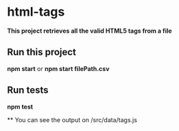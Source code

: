 # html-tags

**This project retrieves all the valid HTML5 tags from a file**

## Run this project

**npm start** or **npm start filePath.csv**

## Run tests

**npm test**

\*\* You can see the output on /src/data/tags.js
